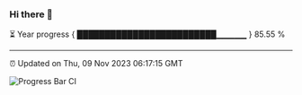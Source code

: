 ### Hi there 👋

⏳ Year progress { █████████████████████████▁▁▁▁▁ } 85.55 %

---

⏰ Updated on Thu, 09 Nov 2023 06:17:15 GMT

![Progress Bar CI](https://github.com/liununu/liununu/workflows/Progress%20Bar%20CI/badge.svg)
